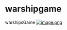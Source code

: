# warshipgame
warshipsGame
[![image.png](https://i.postimg.cc/nV1m8yKv/image.png)](https://postimg.cc/9zr0ZNnM)
